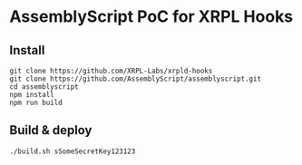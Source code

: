 # AssemblyScript PoC for XRPL Hooks

## Install

```
git clone https://github.com/XRPL-Labs/xrpld-hooks
git clone https://github.com/AssemblyScript/assemblyscript.git
cd assemblyscript
npm install
npm run build
```

## Build & deploy

`./build.sh sSomeSecretKey123123`

